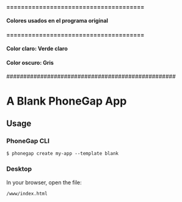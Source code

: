 #### ======================================
#### Colores usados en el programa original
#### ======================================
#### Color claro:  Verde claro 
#### Color oscuro: Gris
##################################################

# A Blank PhoneGap App

## Usage

### PhoneGap CLI

    $ phonegap create my-app --template blank

### Desktop

In your browser, open the file:

    /www/index.html

